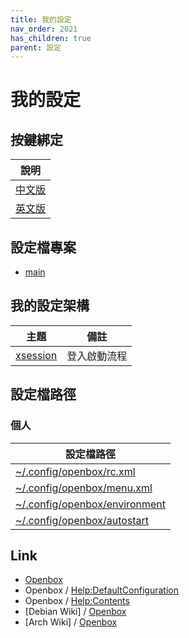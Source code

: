 ```yaml
---
title: 我的設定
nav_order: 2021
has_children: true
parent: 設定
---
```



# 我的設定


## 按鍵綁定

| 說明 |
| --- |
| [中文版](https://samwhelp.github.io/note-about-openbox/read/config/main/keybind.html) |
| [英文版](https://github.com/samwhelp/note-about-openbox/blob/gh-pages/_demo/config/openbox-config/main/share/doc/spec-keybind.md) |


## 設定檔專案

* [main](https://github.com/samwhelp/note-about-openbox/tree/gh-pages/_demo/config/openbox-config/main)


## 我的設定架構

| 主題 | 備註 |
| --- | --- |
| [xsession](https://samwhelp.github.io/note-about-openbox/read/config/main/xsession.html) | 登入啟動流程 |


## 設定檔路徑

### 個人

| 設定檔路徑 |
| --- |
| [~/.config/openbox/rc.xml](https://github.com/samwhelp/note-about-openbox/tree/gh-pages/_demo/config/openbox-config/main/rc.xml) |
| [~/.config/openbox/menu.xml](https://github.com/samwhelp/note-about-openbox/tree/gh-pages/_demo/config/openbox-config/main/menu.xml) |
| [~/.config/openbox/environment](https://github.com/samwhelp/note-about-openbox/tree/gh-pages/_demo/config/openbox-config/main/environment) |
| [~/.config/openbox/autostart](https://github.com/samwhelp/note-about-openbox/tree/gh-pages/_demo/config/openbox-config/main/autostart) |


## Link

* [Openbox](http://openbox.org/)
* Openbox / [Help:DefaultConfiguration](http://openbox.org/wiki/Help:DefaultConfiguration)
* Openbox / [Help:Contents](http://openbox.org/wiki/Help:Contents)
* [Debian Wiki] / [Openbox](https://wiki.debian.org/Openbox)
* [Arch Wiki] / [Openbox](https://wiki.archlinux.org/title/openbox)
